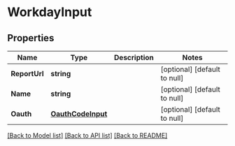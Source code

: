 # WorkdayInput

## Properties
Name | Type | Description | Notes
------------ | ------------- | ------------- | -------------
**ReportUrl** | **string** |  | [optional] [default to null]
**Name** | **string** |  | [optional] [default to null]
**Oauth** | [**OauthCodeInput**](oauth-code-input.md) |  | [optional] [default to null]

[[Back to Model list]](../README.md#documentation-for-models) [[Back to API list]](../README.md#documentation-for-api-endpoints) [[Back to README]](../README.md)


